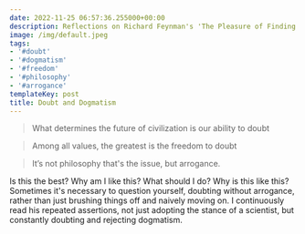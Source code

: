 ```yaml
---
date: 2022-11-25 06:57:36.255000+00:00
description: Reflections on Richard Feynman's 'The Pleasure of Finding Things Out'
image: /img/default.jpeg
tags:
- '#doubt'
- '#dogmatism'
- '#freedom'
- '#philosophy'
- '#arrogance'
templateKey: post
title: Doubt and Dogmatism
---
```


> What determines the future of civilization is our ability to doubt

> Among all values, the greatest is the freedom to doubt

> It’s not philosophy that's the issue, but arrogance.

Is this the best? Why am I like this? What should I do? Why is this like this? Sometimes it's necessary to question yourself, doubting without arrogance, rather than just brushing things off and naively moving on. I continuously read his repeated assertions, not just adopting the stance of a scientist, but constantly doubting and rejecting dogmatism.